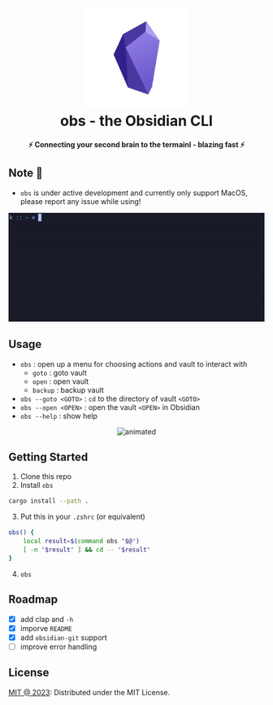 <h1 id="readme-title" align="center">
    <img src="./assets/obsidian.png" width="200"/>
    <br>
    obs - the Obsidian CLI
</h1>

<h4 id="readme-description" align="center">
    ⚡️ Connecting your second brain to the termainl - blazing fast ⚡️
</h4>

## Note 🚧

- `obs` is under active development and currently only support MacOS, please report any issue while using!

<p align="center">
  <img src="assets/demo-1.gif" alt="animated" />
</p>

## Usage

- `obs` : open up a menu for choosing actions and vault to interact with
  - `goto` : goto vault
  - `open` : open vault
  - `backup` : backup vault
- `obs --goto <GOTO>` : `cd` to the directory of vault `<GOTO>`
- `obs --open <OPEN>` : open the vault `<OPEN>` in Obsidian
- `obs --help` : show help

<p align="center">
  <img src="assets/demo-2.gif" alt="animated" />
</p>

## Getting Started

1. Clone this repo
2. Install `obs`

```bash
cargo install --path .
```

3. Put this in your `.zshrc` (or equivalent)

```bash
obs() {
    local result=$(command obs "$@")
    [ -n "$result" ] && cd -- "$result"
}
```

4. `obs`

## Roadmap

- [x] add clap and `-h`
- [x] imporve `README`
- [x] add `obsidian-git` support
- [ ] improve error handling

## License

[MIT @ 2023](LICENSE): Distributed under the MIT License.
